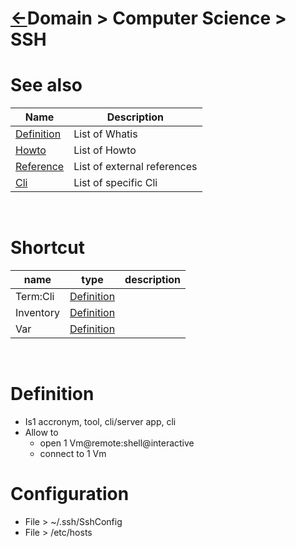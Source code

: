 # [&larr;][Repo_Readme]Domain > Computer Science > SSH

[//]: #(Reference)
[Repo_Readme]:  ../README.md
[Object_list]:  ./list/obj_list.md



[Whatis_List]:  ./list/whatis_list.md
[Howto_List]:   ./list/howto_list.md
[Ref_List]:     ./list/ref_list.md
[Cli_List]:     ./list/cli_list.md

[Project_Whatis]:    ./whatis/project_whatis.md
[GitlabCI_Whatis]:   ../gitlabci/README.md
[Cli_whatis]:        ../term/whatis/cli_whatis.md
[Inventory_whatis]:  ./whatis/inventory_whatis.md
[Var_whatis]:        ./whatis/var_whatis.md



# See also

|Name|Description|
|-|-|
|[Definition][Whatis_List]|List of Whatis
|[Howto][Howto_List]|List of Howto
|[Reference][Ref_List]|List of external references
|[Cli][Cli_List]|List of specific Cli
<br>

# Shortcut

|name|type|description|
|-|-|-|
|Term:Cli|[Definition][Cli_Whatis]|
|Inventory|[Definition][Inventory_Whatis]|
|Var|[Definition][Var_Whatis]|
<br>





# Definition
- Is1 accronym, tool, cli/server app, cli
- Allow to 
  - open 1 Vm@remote:shell@interactive 
  - connect to 1 Vm

# Configuration
  - File > ~/.ssh/SshConfig
  - File > /etc/hosts

